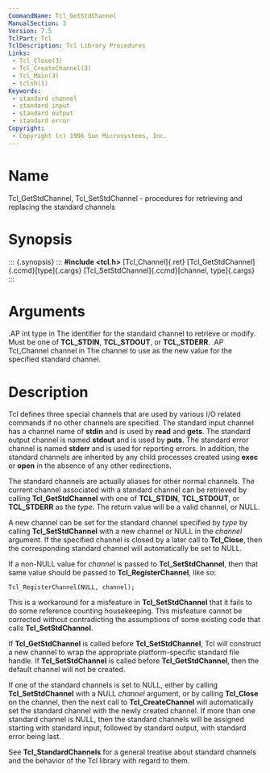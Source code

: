 ```yaml
---
CommandName: Tcl_GetStdChannel
ManualSection: 3
Version: 7.5
TclPart: Tcl
TclDescription: Tcl Library Procedures
Links:
 - Tcl_Close(3)
 - Tcl_CreateChannel(3)
 - Tcl_Main(3)
 - tclsh(1)
Keywords:
 - standard channel
 - standard input
 - standard output
 - standard error
Copyright:
 - Copyright (c) 1996 Sun Microsystems, Inc.
---
```


# Name

Tcl_GetStdChannel, Tcl_SetStdChannel - procedures for retrieving and replacing the standard channels

# Synopsis

::: {.synopsis} :::
**#include <tcl.h>**
[Tcl_Channel]{.ret} [Tcl_GetStdChannel]{.ccmd}[type]{.cargs}
[Tcl_SetStdChannel]{.ccmd}[channel, type]{.cargs}
:::

# Arguments

.AP int type in The identifier for the standard channel to retrieve or modify.  Must be one of **TCL_STDIN**, **TCL_STDOUT**, or **TCL_STDERR**. .AP Tcl_Channel channel in The channel to use as the new value for the specified standard channel. 

# Description

Tcl defines three special channels that are used by various I/O related commands if no other channels are specified.  The standard input channel has a channel name of **stdin** and is used by **read** and **gets**. The standard output channel is named **stdout** and is used by **puts**.  The standard error channel is named **stderr** and is used for reporting errors.  In addition, the standard channels are inherited by any child processes created using **exec** or **open** in the absence of any other redirections.

The standard channels are actually aliases for other normal channels.  The current channel associated with a standard channel can be retrieved by calling **Tcl_GetStdChannel** with one of **TCL_STDIN**, **TCL_STDOUT**, or **TCL_STDERR** as the *type*.  The return value will be a valid channel, or NULL.

A new channel can be set for the standard channel specified by *type* by calling **Tcl_SetStdChannel** with a new channel or NULL in the *channel* argument.  If the specified channel is closed by a later call to **Tcl_Close**, then the corresponding standard channel will automatically be set to NULL.

If a non-NULL value for *channel* is passed to **Tcl_SetStdChannel**, then that same value should be passed to **Tcl_RegisterChannel**, like so:

```
Tcl_RegisterChannel(NULL, channel);
```

This is a workaround for a misfeature in **Tcl_SetStdChannel** that it fails to do some reference counting housekeeping.  This misfeature cannot be corrected without contradicting the assumptions of some existing code that calls **Tcl_SetStdChannel**.

If **Tcl_GetStdChannel** is called before **Tcl_SetStdChannel**, Tcl will construct a new channel to wrap the appropriate platform-specific standard file handle.  If **Tcl_SetStdChannel** is called before **Tcl_GetStdChannel**, then the default channel will not be created.

If one of the standard channels is set to NULL, either by calling **Tcl_SetStdChannel** with a NULL *channel* argument, or by calling **Tcl_Close** on the channel, then the next call to **Tcl_CreateChannel** will automatically set the standard channel with the newly created channel.  If more than one standard channel is NULL, then the standard channels will be assigned starting with standard input, followed by standard output, with standard error being last.

See **Tcl_StandardChannels** for a general treatise about standard channels and the behavior of the Tcl library with regard to them. 

